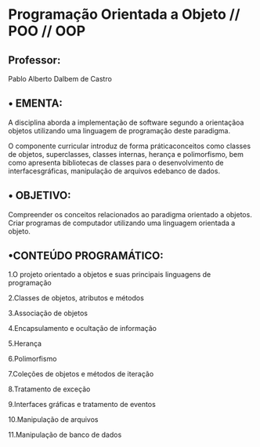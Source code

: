 # Programação Orientada a Objeto // POO // OOP

## Professor:
Pablo Alberto Dalbem de Castro 

## • EMENTA: 

A disciplina aborda a implementação de software segundo a orientaçãoa objetos utilizando uma linguagem de  programação  deste  paradigma.

O  componente  curricular introduz de  forma  práticaconceitos  como classes de objetos, superclasses, classes internas, herança e polimorfismo, 
bem como apresenta bibliotecas de classes para o desenvolvimento de interfacesgráficas, manipulação de arquivos edebanco de dados.   

## • OBJETIVO: 

Compreender os conceitos relacionados ao paradigma orientado a objetos. Criar programas de computador utilizando uma linguagem orientada a objeto.

## •CONTEÚDO PROGRAMÁTICO:

1.O projeto orientado a objetos e suas principais linguagens de programação

2.Classes de objetos, atributos e métodos

3.Associação de objetos

4.Encapsulamento e ocultação de informação

5.Herança

6.Polimorfismo

7.Coleções de objetos e métodos de iteração

8.Tratamento de exceção

9.Interfaces gráficas e tratamento de eventos

10.Manipulação de arquivos 

11.Manipulação de banco de dados
